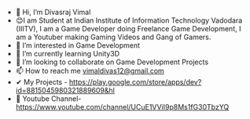 - 👋 Hi, I’m Divasraj Vimal
- 😊I am Student at Indian Institute of Information Technology Vadodara (IIITV), I am a Game Developer doing Freelance Game Development, I am a Youtuber making Gaming Videos and Gang of Gamers.
- 👀 I’m interested in Game Development
- 🌱 I’m currently learning Unity3D
- 💞️ I’m looking to collaborate on Game Development Projects
- 📫 How to reach me vimaldivas12@gmail.com
- ✔ My Projects - https://play.google.com/store/apps/dev?id=8815045980321889609&hl
- 🎥 Youtube Channel- https://www.youtube.com/channel/UCuE1VViI9p8Ms1fG30TbzYQ

<!---
Divasraj1/Divasraj1 is a ✨ special ✨ repository because its `README.md` (this file) appears on your GitHub profile.
You can click the Preview link to take a look at your changes.
--->

